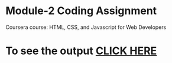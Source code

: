 # Module-2 Coding Assignment

Coursera course: HTML, CSS, and Javascript for Web Developers

# To see the output [CLICK HERE](https://prnvv.github.io/Coursera-HTML-CSS-and-JavaScript-for-Web-Developers/module-2/index.html)
